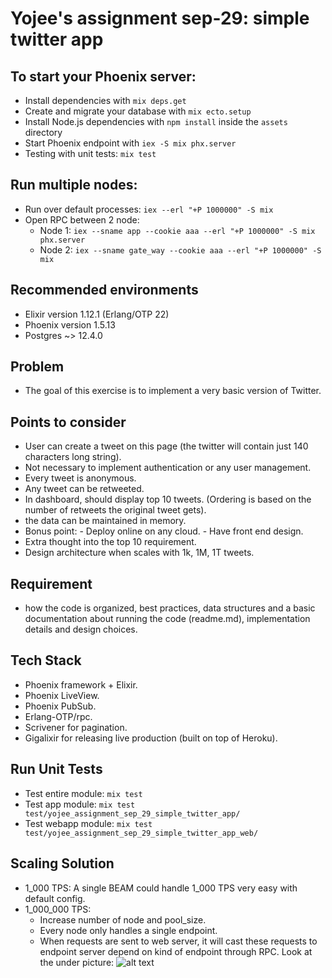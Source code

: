 # Yojee's assignment sep-29: simple twitter app

## To start your Phoenix server:

  * Install dependencies with `mix deps.get`
  * Create and migrate your database with `mix ecto.setup`
  * Install Node.js dependencies with `npm install` inside the `assets` directory
  * Start Phoenix endpoint with `iex -S mix phx.server`
  * Testing with unit tests: `mix test`

## Run multiple nodes:

  * Run over default processes: `iex --erl "+P 1000000" -S mix`
  * Open RPC between 2 node: 
    - Node 1: `iex --sname app --cookie aaa --erl "+P 1000000" -S mix phx.server`
    - Node 2: `iex --sname gate_way --cookie aaa --erl "+P 1000000" -S mix`

## Recommended environments

  * Elixir version 1.12.1 (Erlang/OTP 22)
  * Phoenix version 1.5.13
  * Postgres ~> 12.4.0

## Problem

  * The goal of this exercise is to implement a very basic version of Twitter.

## Points to consider

  * User can create a tweet on this page (the twitter will contain just 140 characters long string).
  * Not necessary to implement authentication or any user management.
  * Every tweet is anonymous.
  * Any tweet can be retweeted.
  * In dashboard, should display top 10 tweets. (Ordering is based on the number of retweets the original tweet gets).
  * the data can be maintained in memory.
  * Bonus point: - Deploy online on any cloud.
                 - Have front end design.
  * Extra thought into the top 10 requirement.
  * Design architecture when scales with 1k, 1M, 1T tweets.

## Requirement

  * how the code is organized, best practices, data structures and a basic
    documentation about running the code (readme.md), implementation details and design
    choices.

## Tech Stack

  * Phoenix framework + Elixir.
  * Phoenix LiveView.
  * Phoenix PubSub.
  * Erlang-OTP/rpc.
  * Scrivener for pagination.
  * Gigalixir for releasing live production (built on top of Heroku).

## Run Unit Tests

  * Test entire module: `mix test`
  * Test app module: `mix test test/yojee_assignment_sep_29_simple_twitter_app/`
  * Test webapp module: `mix test test/yojee_assignment_sep_29_simple_twitter_app_web/`

## Scaling Solution

  * 1_000 TPS: A single BEAM could handle 1_000 TPS very easy with default config.
  * 1_000_000 TPS:
    - Increase number of node and pool_size.
    - Every node only handles a single endpoint.
    - When requests are sent to web server, it will cast these requests to endpoint server depend on kind of       endpoint through RPC. Look at the under picture:
    ![alt text](../main/assets/static/images/user.png/1m_tweets.JPG)

